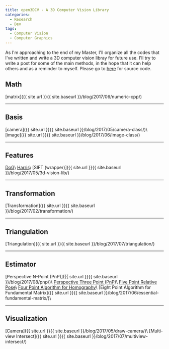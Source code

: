 ```yaml
---
title: open3DCV - A 3D Computer Vision Library
categories: 
  - Research
  - Dev
tags:
  - Computer Vision
  - Computer Graphics
---
```


As I'm approaching to the end of my Master, I'll organize all the codes that I've written and write a 3D computer vision libray for future use. I'll try to write a post for some of the main methods, in the hope that it can help others and as a reminder to myself. Please go to [here](https://github.com/imkaywu/open3DCV) for source code.

## Math
[matrix]({{ site.url }}{{ site.baseurl }}/blog/2017/06/numeric-cpp/)

---

## Basis
[camera]({{ site.url }}{{ site.baseurl }}/blog/2017/05/camera-class/)\\
[image]({{ site.url }}{{ site.baseurl }}/blog/2017/06/image-class/)

---

## Features
[DoG]()\\
[Harris]()\\
[SIFT (wrapper)]({{ site.url }}{{ site.baseurl }}/blog/2017/05/3d-vision-lib/)

---

## Transformation
[Transformation]({{ site.url }}{{ site.baseurl }}/blog/2017/02/transformation/)

---

## Triangulation
[Triangulation]({{ site.url }}{{ site.baseurl }}/blog/2017/07/triangulation/)

---

## Estimator
[Perspective N-Point (PnP)]({{ site.url }}{{ site.baseurl }}/blog/2017/08/pnp/)\\
[Perspective Three Point (PnP)]()\\
[Five Point Relative Pose]()\\
[Four Point Algorithm for Homography]()\\
[Eight Point Algorithm for Fundamental Matrix]({{ site.url }}{{ site.baseurl }}/blog/2017/06/essential-fundamental-matrix/)\\
<!-- 
[Four Point Focal Length]()\\
[Five Point Focal Length and Radial Distortion]()\\
[Three Point Relative Pose with a Partially Known Rotation]()\\
[Four Point Relative Pose with a Partially Known Rotation]()\\
[Two Point Absolute Pose with a Partially Known Rotation]()\\
[Source](http://www.theia-sfm.org/features.html) -->

---

## Visualization
[Camera]({{ site.url }}{{ site.baseurl }}/blog/2017/05/draw-camera/)\\
[Multi-view Intersect]({{ site.url }}{{ site.baseurl }}/blog/2017/07/multiview-intersect/)